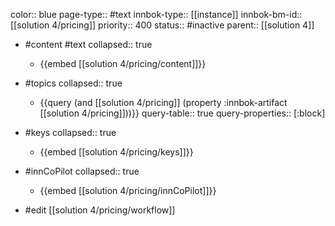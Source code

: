 color:: blue
page-type:: #text
innbok-type:: [[instance]]
innbok-bm-id:: [[solution 4/pricing]]
priority:: 400
status:: #inactive
parent:: [[solution 4]]

- #content #text
  collapsed:: true
	- {{embed [[solution 4/pricing/content]]}}
- #topics
   collapsed:: true
    - {{query (and [[solution 4/pricing]] (property :innbok-artifact [[solution 4/pricing]]))}}
      query-table:: true
      query-properties:: [:block]
- #keys
  collapsed:: true
	- {{embed [[solution 4/pricing/keys]]}}
- #innCoPilot
   collapsed:: true
	 - {{embed [[solution 4/pricing/innCoPilot]]}}

- #edit [[solution 4/pricing/workflow]]

